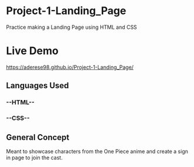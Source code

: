 # Project-1-Landing_Page
Practice making a Landing Page using HTML and CSS

# Live Demo
https://aderese98.github.io/Project-1-Landing_Page/

## Languages Used
### --HTML--
### --CSS--

## General Concept
Meant to showcase characters from the One Piece anime and
create a sign in page to join the cast.

